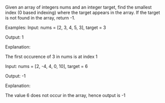 Given an array of integers nums and an integer target, find the smallest index (0 based indexing) where the target appears in the array. If the target is not found in the array, return -1.


Examples:
Input: nums = [2, 3, 4, 5, 3], target = 3

Output: 1

Explanation:

The first occurence of 3 in nums is at index 1

Input: nums = [2, -4, 4, 0, 10], target = 6

Output: -1

Explanation:

The value 6 does not occur in the array, hence output is -1